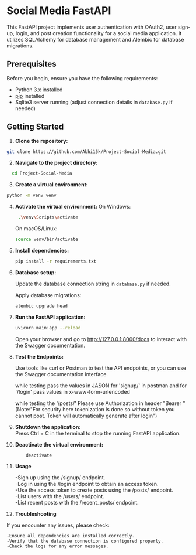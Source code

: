# Social Media FastAPI

This FastAPI project implements user authentication with OAuth2, user sign-up, login, and post creation functionality for a social media application. It utilizes SQLAlchemy for database management and Alembic for database migrations.

## Prerequisites

Before you begin, ensure you have the following requirements:

- Python 3.x installed
- [pip](https://pip.pypa.io/en/stable/installation/) installed
- Sqlite3 server running (adjust connection details in `database.py` if needed)

## Getting Started

1. **Clone the repository:**

```bash
git clone https://github.com/Abhi15k/Project-Social-Media.git
```

2. **Navigate to the project directory:**

```bash
  cd Project-Social-Media
```

3. **Create a virtual environment:**

```bash
python -m venv venv
```

4. **Activate the virtual environment:**
   On Windows:

   ```bash
    .\venv\Scripts\activate
   ```

   On macOS/Linux:

   ```bash
   source venv/bin/activate
   ```

5. **Install dependencies:**

   ```bash
   pip install -r requirements.txt

   ```

6. **Database setup:**

   Update the database connection string in `database.py` if needed.

   Apply database migrations:

   ```bash
   alembic upgrade head
   ```

7. **Run the FastAPI application:**

   ```bash
   uvicorn main:app --reload
   ```

   Open your browser and go to http://127.0.0.1:8000/docs to interact with the Swagger documentation.

8. **Test the Endpoints:**

   Use tools like curl or Postman to test the API endpoints, or you can use the Swagger documentation interface.

   while testing pass the values in JASON for 'signup/' in postman and for '/login' pass values in x-www-form-urlencoded

   while testing the '/posts/' Please use Authorization in header "Bearer <Your login token>" (Note:"For security here tokenization is done so without token you cannot post. Token will automatically generate after login")

9. **Shutdown the application:**
   <br>Press Ctrl + C in the terminal to stop the running FastAPI application.

10. **Deactivate the virtual environment:**

    ```bash
        deactivate
    ```

11. **Usage**

    -Sign up using the /signup/ endpoint.<br>
    -Log in using the /login endpoint to obtain an access token.<br>
    -Use the access token to create posts using the /posts/ endpoint.<br>
    -List users with the /users/ endpoint.<br>
    -List recent posts with the /recent_posts/ endpoint.<br>

12. **Troubleshooting**

If you encounter any issues, please check:

    -Ensure all dependencies are installed correctly.
    -Verify that the database connection is configured properly.
    -Check the logs for any error messages.
